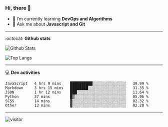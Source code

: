 <h3 align="">Hi, there 👋</h3>

- 🌱 I’m currently learning **DevOps and Algorithms**
- 💬 Ask me about **Javascript and Git**

-------

:octocat: **Github stats**

![Github Stats](https://github-readme-stats.vercel.app/api?username=hoyangtsai&count_private=true&show_icons=true&theme=blueberry)

![Top Langs](https://github-readme-stats.vercel.app/api/top-langs/?username=hoyangtsai&theme=blueberry&layout=compact&langs_count=8)

-------

:computer: **Dev activities**
<!--START_SECTION:waka-->

```text
JavaScript   4 hrs 9 mins    ██████████░░░░░░░░░░░░░░░   39.99 %
Markdown     3 hrs 15 mins   ████████░░░░░░░░░░░░░░░░░   31.35 %
JSON         1 hr 12 mins    ███░░░░░░░░░░░░░░░░░░░░░░   11.64 %
Python       37 mins         █▒░░░░░░░░░░░░░░░░░░░░░░░   05.96 %
SCSS         14 mins         ▓░░░░░░░░░░░░░░░░░░░░░░░░   02.32 %
Other        13 mins         ▓░░░░░░░░░░░░░░░░░░░░░░░░   02.20 %
```

<!--END_SECTION:waka-->

-------

<img src="https://visitor-badge.laobi.icu/badge?page_id=hoyangtsai/hoyangtsai" alt="visitor"/>
<!--  ![visitors](https://visitor-badge.glitch.me/badge?page_id=hoyangtsai/hoyangtsai) -->
